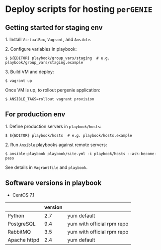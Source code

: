 # Deploy scripts for hosting `perGENIE`


## Getting started for staging env

1\. Install `VirtualBox`, `Vagrant`, and `Ansible`.

2\. Configure variables in playbook:

```
$ ${EDITOR} playbook/group_vars/staging  # e.g. playbook/group_vars/staging.example
```

3\. Build VM and deploy:

```
$ vagrant up
```

Once VM is up, to rollout pergenie application:

```
$ ANSIBLE_TAGS=rollout vagrant provision
```

## For production env

1\. Define production servers in `playbook/hosts`:

```
$ ${EDITOR} playbook/hosts  # e.g. playbook/hosts.example
```

2\. Run `Ansible` playbooks against remote servers:

```
$ ansible-playbook playbook/site.yml -i playbook/hosts --ask-become-pass
```

See details in `Vagrantfile` and `playbook`.


## Software versions in playbook

- CentOS 7.1

|                        | version          |                            |
|------------------------|------------------|----------------------------|
| Python                 | 2.7              | yum default                |
| PostgreSQL             | 9.4              | yum with official rpm repo |
| RabbitMQ               | 3.5              | yum with official rpm repo |
| Apache httpd           | 2.4              | yum default                |
